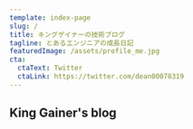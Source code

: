 ```yaml
---
template: index-page
slug: /
title: キングゲイナーの技術ブログ
tagline: とあるエンジニアの成長日記
featuredImage: /assets/profile_me.jpg
cta:
  ctaText: Twitter
  ctaLink: https://twitter.com/dean00078319
---
```

## King Gainer's blog